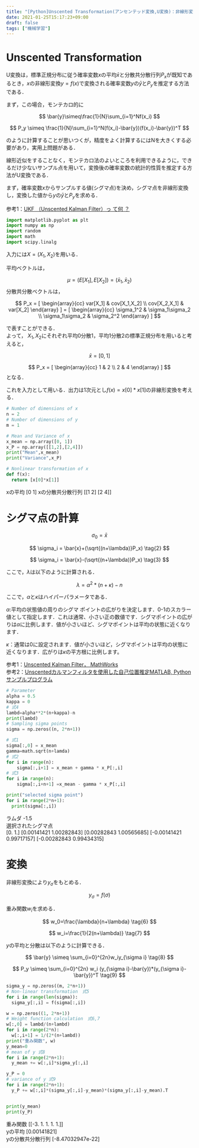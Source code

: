 ```yaml
---
title: "[Python]Unscented Transformation(アンセンテッド変換,U変換)：非線形変換後の確率変数の推定"
date: 2021-01-25T15:17:23+09:00
draft: false
tags: ["機械学習"] 
---
```

<!--more-->
# Unscented Transformation
U変換は，標準正規分布に従う確率変数$x$の平均$\bar{x}$と分散共分散行列$P_x$が既知であるとき，$x$の非線形変換$y=f(x)$で変換される確率変数$y$の$\bar{y}$と$P_y$を推定する方法である．

まず，この場合，モンテカロ的に

$$
\bar{y}\simeq\frac{1}{N}\sum_{i=1}^Nf(x_i)
$$

$$
P_y \simeq \frac{1}{N}\sum_{i=1}^N(f(x_i)-\bar{y})(f(x_i)-\bar{y})^T
$$

のように計算することが思いつくが，精度をよく計算するにはNを大きくする必要があり，実用上問題がある．

線形近似をすることなく，モンテカロ法のよいところを利用できるように，できるだけ少ないサンプル点を用いて，変換後の確率変数の統計的性質を推定する方法がU変換である．

まず，確率変数$x$からサンプルする値(シグマ点)を決め，シグマ点を非線形変換し，変換した値から$y$の$\bar{y}$と$P_y$を求める．

参考1：[UKF （Unscented Kalman Filter）っ て何 ？](https://www.jstage.jst.go.jp/article/isciesci/50/7/50_KJ00004329717/_pdf)

```python
import matplotlib.pyplot as plt
import numpy as np
import random
import math
import scipy.linalg
```
入力には$X=(X_1,X_2)$を用いる．  

平均ベクトルは，

$$
\mu=(E[X_1],E[X_2])=(\bar{x}_1,\bar{x}_2)
$$
分散共分散ベクトルは，

$$
P_x = [
    \begin{array}{cc}
      var[X_1] & cov[X_1,X_2] \\
      cov[X_2,X_1] & var[X_2]
    \end{array}
    ]
    = [
    \begin{array}{cc}
      \sigma_1^2 & \sigma_1\sigma_2 \\
      \sigma_1\sigma_2 & \sigma_2^2
    \end{array}
    ]
$$

で表すことができる．  
よって，  $X_1,X_2$にそれぞれ平均0分散1，平均1分散2の標準正規分布を用いると考えると，  

$$
\bar{x}=[0, 1]
$$

$$
P_x = [
    \begin{array}{cc}
      1 & 2 \\
      2 & 4
    \end{array}
    ]
$$
となる．

これを入力として用いる．出力は1次元とし$f(x)=x[0]*x[1]$の非線形変換を考える．

```python
# Number of dimensions of x
n = 2
# Number of dimensions of y
m = 1

# Mean and Variance of x
x_mean = np.array([0, 1])
x_P = np.array([[1,2],[2,4]])
print("Mean",x_mean)
print("Variance",x_P)

# Nonlinear transformation of x
def f(x):
  return [x[0]*x[1]]
```
xの平均 [0 1]
xの分散共分散行列 [[1 2]
 [2 4]]

# シグマ点の計算

$$
\sigma_0 = \bar{x} \tag{1}
$$

$$
\sigma_i = \bar{x}+(\sqrt{(n+\lambda)}P_x) \tag{2}
$$

$$
\sigma_i = \bar{x}-(\sqrt{(n+\lambda)}P_x) \tag{3}
$$

ここで，$\lambda$は以下のように計算される．  

$$
\lambda = \alpha^2*(n+\kappa)-n \tag{4}
$$

ここで，$\alpha$と$\kappa$はハイパーパラメータである．  
  
$\alpha$:平均の状態値の周りのシグマ ポイントの広がりを決定します．0-1のスカラー値として指定します．これは通常、小さい正の数値です．シグマポイントの広がりは$\alpha$に比例します．値が小さいほど、シグマポイントは平均の状態に近くなります．  

$\kappa$：通常は0に設定されます．値が小さいほど，シグマポイントは平均の状態に近くなります．広がりは$\kappa$の平方根に比例します。  

参考1：[Unscented Kalman Filter， MathWorks](https://jp.mathworks.com/help/control/ref/ukf_block.html)  
参考2：[Unscentedカルマンフィルタを使用した自己位置推定MATLAB, Pythonサンプルプログラム](https://myenigma.hatenablog.com/entry/20140614/1402731732)

```python
# Parameter
alpha = 0.5
kappa = 0
# 式4
lambd=alpha**2*(n+kappa)-n
print(lambd)
# Sampling sigma points
sigma = np.zeros((n, 2*n+1))

# 式1
sigma[:,0] = x_mean
gamma=math.sqrt(n+lamda)
# 式2
for i in range(n):
    sigma[:,i+1] = x_mean + gamma * x_P[:,i]
# 式3
for i in range(n):
    sigma[:,i+n+1] =x_mean - gamma * x_P[:,i]

print("selected sigma point")
for i in range(2*n+1):
  print(sigma[:,i])
```
ラムダ -1.5  
選択されたシグマ点  
[0. 1.]
[0.00141421 1.00282843]
[0.00282843 1.00565685]
[-0.00141421  0.99717157]
[-0.00282843  0.99434315]

# 変換
非線形変換により$y_{\sigma}$をもとめる．  

$$
y_{\sigma}=f(\sigma) \tag{5}
$$

重み関数$w_i$を求める．  

$$
w_0=\frac{\lambda}{n+\lambda} \tag{6}
$$

$$
w_i=\frac{1}{2(n+\lambda)} \tag{7}
$$

$y$の平均と分散は以下のように計算できる．  

$$
\bar{y} \simeq \sum_{i=0}^{2n}w_iy_{\sigma i} \tag{8}
$$

$$
P_y \simeq \sum_{i=0}^{2n} w_i (y_{\sigma i}-\bar{y})*(y_{\sigma i}-\bar{y})^T \tag{9}
$$

```python
sigma_y = np.zeros((m, 2*n+1))
# Non-linear transformation　式5
for i in range(len(sigma)):
  sigma_y[:,i] = f(sigma[:,i])

w = np.zeros((1, 2*n+1))
# Weight function calculation　式6,7
w[:,0] = lambd/(n+lambd)
for i in range(2*n):
  w[:,i+1] = 1/(2*(n+lambd))
print("重み関数", w)
y_mean=0
# mean of y 式8
for i in range(2*n+1):
  y_mean += w[:,i]*sigma_y[:,i]

y_P = 0
# variance of y 式9
for i in range(2*n+1):
  y_P += w[:,i]*(sigma_y[:,i]-y_mean)*(sigma_y[:,i]-y_mean).T


print(y_mean)
print(y_P)
```
重み関数 [[-3.  1.  1.  1.  1.]]  
yの平均 [0.00141821]  
yの分散共分散行列 [-8.47032947e-22]  